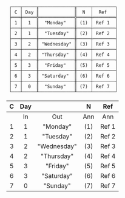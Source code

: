 ```text
 ┌───┬─────╥─────────────╥─────┬────────┐
 │ C │ Day ║             ║  N  │  Ref   │
 ╞═══╪═════╬═════════════╬═════╪════════╡
 │ 1 │  1  ║  "Monday"   ║ (1) │ Ref 1  │
 ├───┼─────╫─────────────╫─────┼────────┤
 │ 2 │  1  ║  "Tuesday"  ║ (2) │ Ref 2  │
 ├───┼─────╫─────────────╫─────┼────────┤
 │ 3 │  2  ║ "Wednesday" ║ (3) │ Ref 3  │
 ├───┼─────╫─────────────╫─────┼────────┤
 │ 4 │  2  ║ "Thursday"  ║ (4) │ Ref 4  │
 ├───┼─────╫─────────────╫─────┼────────┤
 │ 5 │  3  ║  "Friday"   ║ (5) │ Ref 5  │
 ├───┼─────╫─────────────╫─────┼────────┤
 │ 6 │  3  ║ "Saturday"  ║ (6) │ Ref 6  │
 ├───┼─────╫─────────────╫─────┼────────┤
 │ 7 │  0  ║  "Sunday"   ║ (7) │ Ref 7  │
 └───┴─────╨─────────────╨─────┴────────┘
```

| C | Day |             |  N  |  Ref  |
|:-:|:---:|:-----------:|:---:|:-----:|
|   | In  |     Out     | Ann |  Ann  |
| 1 |  1  |  "Monday"   | (1) | Ref 1 |
| 2 |  1  |  "Tuesday"  | (2) | Ref 2 |
| 3 |  2  | "Wednesday" | (3) | Ref 3 |
| 4 |  2  | "Thursday"  | (4) | Ref 4 |
| 5 |  3  |  "Friday"   | (5) | Ref 5 |
| 6 |  3  | "Saturday"  | (6) | Ref 6 |
| 7 |  0  |  "Sunday"   | (7) | Ref 7 |
